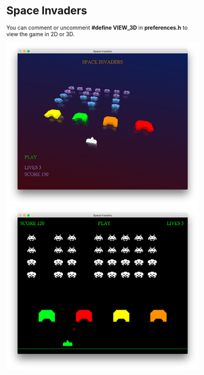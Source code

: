 # Space Invaders

You can comment or uncomment __#define VIEW_3D__ in __preferences.h__ to view the game in 2D or 3D.

![3D Game](Pictures/3D.png)
![2D Game](Pictures/2D.png)
